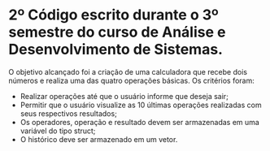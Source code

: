 # 2º Código escrito durante o 3º semestre do curso de Análise e Desenvolvimento de Sistemas.

O objetivo alcançado foi a criação de uma calculadora que recebe dois números e realiza uma das quatro operações básicas. Os critérios foram: 

- Realizar operações até que o usuário informe que deseja sair;
- Permitir que o usuário visualize as 10 últimas operações realizadas com seus respectivos resultados;
- Os operadores, operação e resultado devem ser armazenadas em uma variável do tipo struct;
- O histórico deve ser armazenado em um vetor.
